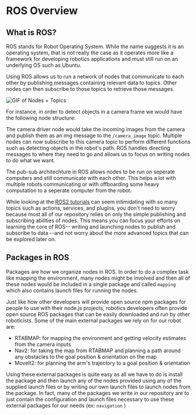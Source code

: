 # ROS Overview

## What is ROS?
ROS stands for Robot Operating System. While the name suggests it is an operating system, that is not really the case as it operates more like a framework for developing robotics applications and must still run on an underlying OS such as Ubuntu.

Using ROS allows us to run a network of nodes that communicate to each other by publishing messages containing relevant data to topics. Other nodes can then subscribe to those topics to retrieve those messages.

![GIF of Nodes + Topics](https://docs.ros.org/en/foxy/_images/Topic-MultiplePublisherandMultipleSubscriber.gif)

 For instance, in order to detect objects in a camera frame we would have the following node structure:

The camera driver node would take the incoming images from the camera and publish them as an img message to the `/camera_image` topic. Multiple nodes can now subscribe to this camera topic to perform different functions such as detecting objects in the robot's path. ROS handles directing messages to where they need to go and allows us to focus on writing nodes to do what we want.

The pub-sub architechture in ROS allows nodes to be run on seperate computers and still communicate with each other. This helps a lot with multiple robots communicating or with offboarding some heavy computation to a seperate computer from the robot. 

While looking at the [ROS2 tutorials](https://docs.ros.org/en/foxy/Tutorials.html) can seem intimidating with so many topics such as actions, services, and plugins, you don't need to worry because most all of our repository relies on only the simple publishing and subscribing abilities of nodes. This means you can focus your efforts on learning the core of ROS-- writing and launching nodes to publish and subscribe to data --and not worry about the more advanced topics that can be explored later on.

## Packages in ROS
Packages are how we organize nodes in ROS. In order to do a complex task like mapping the environment, many nodes might be involved and then all of these nodes would be included in a single package and called `mapping` which also contains launch files for running the nodes.

Just like how other developers will provide open source npm packages for people to use with their node.js projects, robotics developers often provide open source ROS packages that can be easily downloaded and run by other roboticists. Some of the main external packages we rely on for our robot are:
- RTABMAP: for mapping the environment and getting velocity estimates from the camera inputs 
- Nav2: for taking the map from RTABMAP and planning a path around any obstacles to the goal position & orientation on the map
- MoveIt2: for planning the arm's trajectory to a goal position & orientation

Using these external packages is quite easy as all we have to do is install the package and then launch any of the nodes provided using any of the supplied launch files or by writing our own launch files to launch nodes from the package.
In fact, many of the packages we write in our repository are to just contain the configuration and launch files necessary to use these external packages for our needs (ex: `navigation` )
